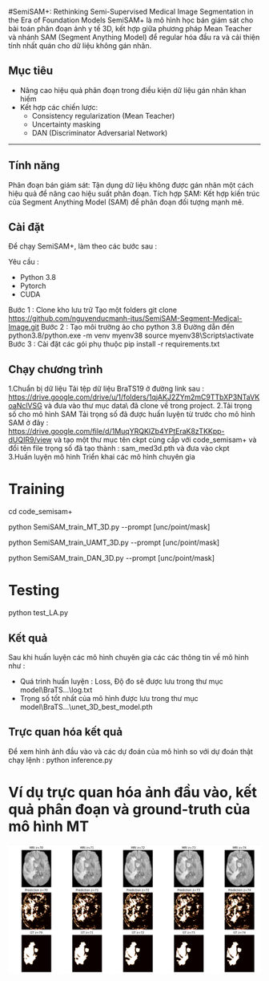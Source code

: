 #SemiSAM+: Rethinking Semi-Supervised Medical Image Segmentation in the Era of
Foundation Models
SemiSAM+ là mô hình học bán giám sát cho bài toán phân đoạn ảnh y tế 3D, kết hợp giữa phương pháp Mean Teacher và nhánh SAM (Segment Anything Model) để regular hóa đầu ra và cải thiện tính nhất quán cho dữ liệu không gán nhãn.
## Mục tiêu
- Nâng cao hiệu quả phân đoạn trong điều kiện dữ liệu gán nhãn khan hiếm
- Kết hợp các chiến lược:
  - Consistency regularization (Mean Teacher)
  - Uncertainty masking
  - DAN (Discriminator Adversarial Network)

---
##  Tính năng
Phân đoạn bán giám sát: Tận dụng dữ liệu không được gán nhãn một cách hiệu quả để nâng cao hiệu suất phân đoạn.
Tích hợp SAM: Kết hợp kiến trúc của Segment Anything Model (SAM) để phân đoạn đối tượng mạnh mẽ.

##  Cài đặt 
Để chạy SemiSAM+, làm theo các bước sau :

Yêu cầu :
* Python 3.8
* Pytorch
* CUDA

Bước 1 : Clone kho lưu trữ
Tạo một folders 
git clone https://github.com/nguyenducmanh-itus/SemiSAM-Segment-Medical-Image.git
Bước 2 : Tạo môi trường ảo cho python 3.8
Đường dẫn đến python3.8/python.exe -m venv myenv38
source myenv38\Scripts\activate
Bước 3 : Cài đặt các gói phụ thuộc
pip install -r requirements.txt

## Chạy chương trình 
1.Chuẩn bị dữ liệu 
Tải tệp dữ liệu BraTS19 ở đường link sau : https://drive.google.com/drive/u/1/folders/1qjAKJ2ZYm2mC9TTbXP3NTaVKoaNclVSG 
và đưa vào thư mục data\ đã clone về trong project.
2.Tải trọng số cho mô hình SAM
Tải trọng số đã được huấn luyện từ trước cho mô hình SAM ở đây : https://drive.google.com/file/d/1MuqYRQKIZb4YPtEraK8zTKKpp-dUQIR9/view
và tạo một thư mục tên ckpt cùng cấp với code_semisam+ và đổi tên file trọng số đã tạo thành : sam_med3d.pth và đưa vào ckpt\
3.Huấn luyện mô hình
Triển khai các mô hình chuyên gia
# Training
cd code_semisam+

python SemiSAM_train_MT_3D.py --prompt [unc/point/mask]

python SemiSAM_train_UAMT_3D.py --prompt [unc/point/mask]

python SemiSAM_train_DAN_3D.py --prompt [unc/point/mask]
# Testing
python test_LA.py

## Kết quả
Sau khi huấn luyện các mô hình chuyên gia các các thông tin về mô hình như :
* Quá trình huấn luyện : Loss, Độ đo sẽ được lưu trong thư mục model\BraTS\...\log.txt 
* Trọng số tốt nhất của mô hình được lưu trong thư mục model\BraTS\...\unet_3D_best_model.pth

## Trực quan hóa kết quả
Để xem hình ảnh đầu vào và các dự đoán của mô hình so với dự đoán thật chạy lệnh :
python inference.py
# Ví dụ trực quan hóa ảnh đầu vào, kết quả phân đoạn và ground-truth của mô hình MT
![Mô tả hình ảnh (alt text)](MT_Model.png)
